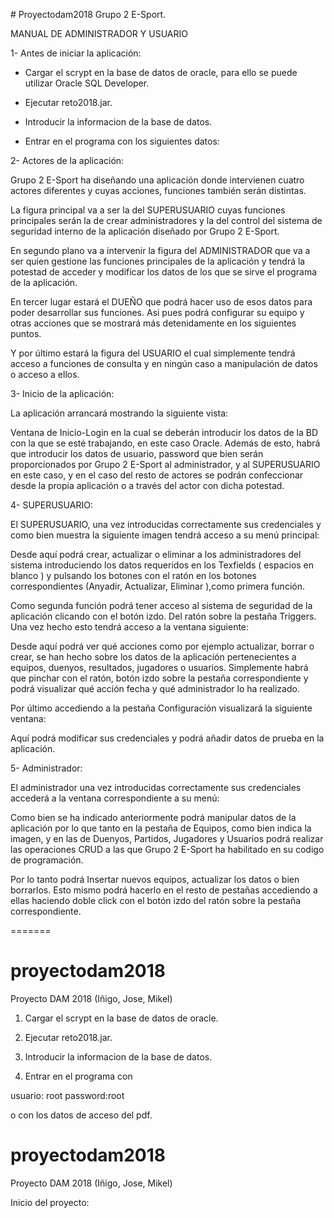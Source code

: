 
﻿# Proyectodam2018
Grupo 2 E-Sport.

MANUAL DE ADMINISTRADOR Y USUARIO


1- Antes de iniciar la aplicación:


- Cargar el scrypt en la base de datos de oracle, para ello se puede utilizar Oracle SQL Developer.


- Ejecutar reto2018.jar.


- Introducir la informacion de la base de datos.


- Entrar en el programa con los siguientes datos:




2- Actores de la aplicación:

Grupo 2 E-Sport ha diseñando una aplicación donde intervienen cuatro actores diferentes y cuyas acciones, funciones también serán distintas.


La figura principal va a ser la del SUPERUSUARIO cuyas funciones principales serán la de crear administradores y la del control del sistema de seguridad interno de la aplicación diseñado por Grupo 2 E-Sport.


En segundo plano va a intervenir la figura del ADMINISTRADOR que va a ser quien gestione las funciones principales de la aplicación y tendrá la potestad de acceder y modificar los datos de los que se sirve el programa de la aplicación.

En tercer lugar estará el DUEÑO que podrá hacer uso de esos datos para poder desarrollar sus funciones. Asi pues podrá configurar su equipo y otras acciones que se mostrará más detenidamente en los siguientes puntos.

Y por último estará la figura del USUARIO el cual simplemente tendrá acceso a funciones de consulta y en ningún caso a manipulación de datos o acceso a ellos.


3- Inicio de la aplicación: 


La aplicación arrancará mostrando la siguiente vista:





Ventana de Inicio-Login en la cual se deberán introducir los datos de la BD con la que se esté trabajando, en este caso Oracle. Además de esto, habrá que introducir los datos de usuario, password que bien serán proporcionados por Grupo 2 E-Sport al administrador, y al SUPERUSUARIO en este caso, y en el caso del resto de actores se podrán confeccionar desde la propia aplicación o a través del actor con dicha potestad.


4- SUPERUSUARIO:


El SUPERUSUARIO, una vez introducidas correctamente sus credenciales y como bien muestra la siguiente imagen tendrá acceso a su menú principal:





Desde aquí podrá crear, actualizar o eliminar a los administradores del sistema introduciendo los datos requeridos en los Texfields ( espacios en blanco ) y pulsando los botones con el ratón en los botones correspondientes (Anyadir, Actualizar, Eliminar ),como primera función.
















Como segunda función podrá tener acceso al sistema de seguridad de la aplicación clicando con el botón izdo. Del ratón sobre la pestaña Triggers. Una vez hecho esto tendrá acceso a la ventana siguiente:






Desde aquí podrá ver qué acciones como por ejemplo actualizar, borrar o crear, se han hecho sobre los datos de la aplicación pertenecientes a equipos, duenyos, resultados, jugadores o usuarios. Simplemente habrá que pinchar con el ratón, botón izdo sobre la pestaña correspondiente y podrá visualizar qué acción fecha y qué administrador lo ha realizado.




















Por último accediendo a la pestaña Configuración visualizará la siguiente ventana:





Aquí podrá modificar sus credenciales y podrá añadir datos de prueba en la aplicación.




























5- Administrador:

El administrador una vez introducidas correctamente sus credenciales accederá a la ventana correspondiente a su menú:





Como bien se ha indicado anteriormente podrá manipular datos de la aplicación por lo que tanto en la pestaña de Equipos, como bien indica la imagen, y en las de Duenyos, Partidos, Jugadores y Usuarios podrá realizar las operaciones CRUD a las que Grupo 2 E-Sport ha habilitado en su codigo de programación. 


Por lo tanto podrá Insertar nuevos equipos, actualizar los datos o bien borrarlos. Esto mismo podrá hacerlo en el resto de pestañas accediendo a ellas haciendo doble click con el botón izdo del ratón sobre la pestaña correspondiente.















=======

# proyectodam2018
Proyecto DAM 2018 (Iñigo, Jose, Mikel)

1. Cargar el scrypt en la base de datos de oracle.

2. Ejecutar reto2018.jar.

3. Introducir la informacion de la base de datos.

4. Entrar en el programa con 

  usuario: root
  password:root
  
  o con los datos de acceso del pdf.
  
  


# proyectodam2018
Proyecto DAM 2018 (Iñigo, Jose, Mikel)

Inicio del proyecto:



